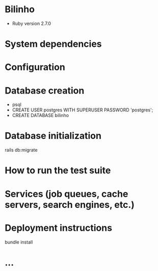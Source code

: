 # Bilinho

* Ruby version 2.7.0

# System dependencies

# Configuration

# Database creation
* psql
* CREATE USER postgres WITH SUPERUSER PASSWORD 'postgres';
* CREATE DATABASE bilinho

# Database initialization
rails db:migrate

# How to run the test suite

# Services (job queues, cache servers, search engines, etc.)

# Deployment instructions
bundle install

# ...
